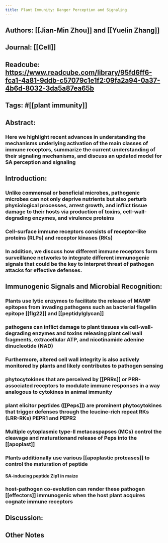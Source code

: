 ```yaml
---
title: Plant Immunity: Danger Perception and Signaling
---
```


## **Authors**: [[Jian-Min Zhou]] and [[Yuelin Zhang]]

## **Journal**: [[Cell]]

## **Readcube**: https://www.readcube.com/library/95fd6ff6-fca1-4a81-9ddb-c57079c1e1f2:09fa2a94-0a37-4b6d-8032-3da5a87ea65b

## **Tags**: #[[plant immunity]]

## **Abstract**:
### Here we highlight recent advances in understanding the mechanisms underlying activation of the main classes of immune receptors, summarize the current understanding of their signaling mechanisms, and discuss an updated model for SA perception and signaling

## **Introduction**:
### Unlike commensal or beneficial microbes, pathogenic microbes can not only deprive nutrients but also perturb physiological processes, arrest growth, and inflict tissue damage to their hosts via production of toxins, cell-wall-degrading enzymes, and virulence proteins

### Cell-surface immune receptors consists of receptor-like proteins (RLPs) and receptor kinases (RKs)

### In addition, we discuss how different immune receptors form surveillance networks to integrate different immunogenic signals that could be the key to interpret threat of pathogen attacks for effective defenses.

## **Immunogenic Signals and Microbial Recognition**:
### Plants use lytic enzymes to facilitate the release of MAMP epitopes from invading pathogens such as bacterial flagellin epitope [[flg22]] and [[peptidylglycan]]

### pathogens can inflict damage to plant tissues via cell-wall-degrading enzymes and toxins releasing plant cell wall fragments, extracellular ATP, and nicotinamide adenine dinucleotide (NAD)

### Furthermore, altered cell wall integrity is also actively monitored by plants and likely contributes to pathogen sensing

### phytocytokines that are perceived by [[PRRs]] or PRR-associated receptors to modulate immune responses in a way analogous to cytokines in animal immunity

### plant elicitor peptides ([[Peps]]) are prominent phytocytokines that trigger defenses through the leucine-rich repeat RKs (LRR-RKs) PEPR1 and PEPR2

### Multiple cytoplasmic type-II metacaspapses (MCs) control the cleavage and maturationand release of Peps into the [[apoplast]]

### Plants additionally use various [[apoplastic proteases]] to control the maturation of peptide
#### SA-inducing peptide Zip1 in maize

### host-pathogen co-evolution can render these pathogen [[effectors]] immunogenic when the host plant acquires cognate immune receptors

## **Discussion**:

## Other Notes
